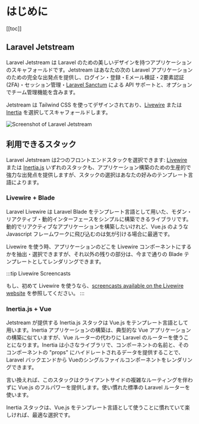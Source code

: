 # はじめに

[[toc]]

## Laravel Jetstream

Laravel Jetstream は Laravel のための美しいデザインを持つアプリケーションのスキャフォールドです。Jetstream はあなたの次の Laravel アプリケーションのための完全な出発点を提供し、ログイン・登録・Eメール検証・2要素認証(2FA)・セッション管理・[Laravel Sanctum](https://github.com/laravel/sanctum) による API サポートと、オプションでチーム管理機能を含みます。

Jetstream は Tailwind CSS を使ってデザインされており、[Livewire](./stacks/livewire.md) または [Inertia](./stacks/inertia.md) を選択してスキャフォールドします。

![Screenshot of Laravel Jetstream](./../assets/img/preview.png)

## 利用できるスタック

Laravel Jetstream は2つのフロントエンドスタックを選択できます: [Livewire](https://laravel-livewire.com) または [Inertia.js](https://inertiajs.com) いずれのスタックも、アプリケーション構築のための生産的で強力な出発点を提供しますが、スタックの選択はあなたの好みのテンプレート言語によります。

### Livewire + Blade

Laravel Livewire は Laravel Blade をテンプレート言語として用いた、モダン・リアクティブ・動的インターフェースをシンプルに構築できるライブラリです。動的でリアクティブなアプリケーションを構築したいけれど、Vue.js のような Javascript フレームワークに飛び込むのは気が引ける場合に最適です。

Livewire を使う時、アプリケーションのどこを Livewire コンポーネントにするかを抽出・選択できますが、それ以外の残りの部分は、今まで通りの Blade テンプレートとしてレンダリングできます。

:::tip Livewire Screencasts

もし、初めて Livewire を使うなら、[screencasts available on the Livewire website](https://laravel-livewire.com/screencasts/installation) を参照してください。
:::

### Inertia.js + Vue

Jetstream が提供する Inertia.js スタックは Vue.js をテンプレート言語として用います。Inertia アプリケーションの構築は、典型的な Vue アプリケーションの構築に似ていますが、Vue ルーターの代わりに Laravel のルーターを使うことになります。Inertia は小さなライブラリで、コンポーネントの名前と、そのコンポーネントの "props" にハイドレートされるデータを提供することで、Laravel バックエンドから Vueのシングルファイルコンポーネントをレンダリングできます。

言い換えれば、このスタックはクライアントサイドの複雑なルーティングを伴わずに Vue.js のフルパワーを提供します。使い慣れた標準の Laravel ルーターを使います。

Inertia スタックは、Vue.js をテンプレート言語として使うことに慣れていて楽しければ、最適な選択です。


